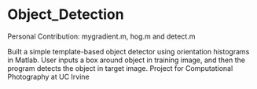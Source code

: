 # Object_Detection
Personal Contribution:  mygradient.m, hog.m and detect.m

Built a simple template-based object detector using orientation histograms in Matlab.
User inputs a box around object in training image, and then the program detects the object in target image.
Project for Computational Photography at UC Irvine
